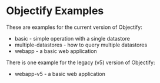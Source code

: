 # Objectify Examples

These are examples for the current version of Objectify:

 * basic - simple operation with a single datastore
 * multiple-datastores - how to query multiple datastores
 * webapp - a basic web application

 There is one example for the legacy (v5) version of Objectify:

 * webapp-v5 - a basic web application